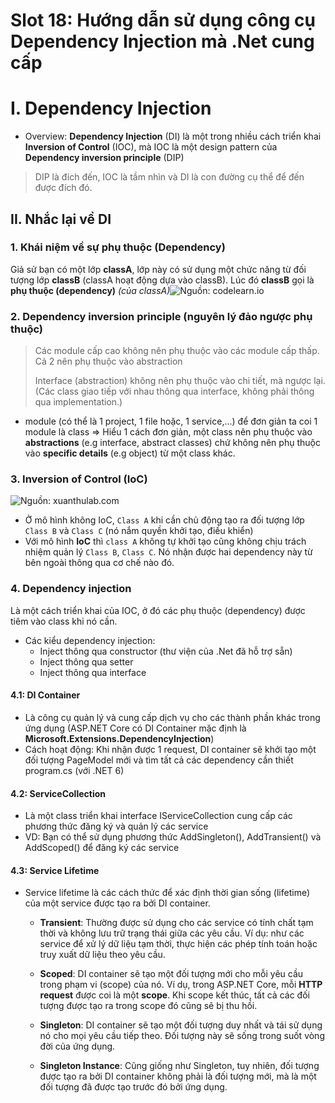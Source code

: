 # Slot 18: Hướng dẫn sử dụng công cụ Dependency Injection mà .Net cung cấp

# I. Dependency Injection
- Overview: **Dependency Injection** (DI) là một trong nhiều cách triển khai **Inversion of Control** (IOC), mà IOC là một design pattern của **Dependency inversion principle** (DIP)

>  DIP là đích đến, IOC là tầm nhìn và DI là con đường cụ thể để đến
> được đích đó.

## II. Nhắc lại về DI

### 1. Khái niệm về sự phụ thuộc (Dependency)

 Giả sử bạn có một lớp **classA**, lớp này có sử dụng một chức năng từ đối tượng lớp **classB** (classA hoạt động dựa vào classB). Lúc đó **classB** gọi là **phụ thuộc (dependency)**  _(của classA)_![Nguồn: codelearn.io](https://codelearn.io/Media/Default/Users/VuTungMinh/Template/aa.jpeg)

### 2. Dependency inversion principle (nguyên lý đảo ngược phụ thuộc)

>  Các module cấp cao không nên phụ thuộc vào các module cấp thấp. Cả 2
> nên phụ thuộc vào abstraction
> 
>  Interface (abstraction) không nên phụ thuộc vào chi tiết, mà ngược
> lại. (Các class giao tiếp với nhau thông qua interface, không phải
> thông qua implementation.)

- module (có thể là 1 project, 1 file hoặc, 1 service,...) để đơn giản ta coi 1 module là class
=> Hiểu 1 cách đơn giản, một class nên phụ thuộc vào **abstractions** (e.g interface, abstract classes) chứ không nên phụ thuộc vào **specific details** (e.g object) từ một class khác.

### 3. **Inversion of Control (IoC)**

![Nguồn: xuanthulab.com](https://xuanthulab.net/photo/ioc-4477.png)
- Ở mô hình không IoC, `Class A` khi cần chủ động tạo ra đối tượng lớp `Class B` và `Class C` (nó nắm quyền khởi tạo, điều khiển)
- Với mô hình **IoC** thì `class A` không tự khởi tạo cũng không chịu trách nhiệm quản lý `Class B`, `Class C`. Nó nhận được hai dependency này từ bên ngoài thông qua cơ chế nào đó.

### 4. Dependency injection

 Là một cách triển khai của IOC, ở đó các phụ thuộc (dependency) được tiêm vào class khi nó cần.
- Các kiểu dependency injection:
	- Inject thông qua constructor (thư viện của .Net đã hỗ trợ sẵn)
	- Inject thông qua setter
	- Inject thông qua interface

#### 4.1: DI Container
- Là công cụ quản lý và cung cấp dịch vụ cho các thành phần khác trong ứng dụng (ASP.NET Core có DI Container mặc định là **Microsoft.Extensions.DependencyInjection**)
- Cách hoạt động: Khi nhận được 1 request, DI container sẽ khởi tạo một đối tượng PageModel mới và tìm tất cả các dependency cần thiết program.cs (với .NET 6)

#### 4.2: ServiceCollection
- Là một class triển khai interface IServiceCollection cung cấp các phương thức đăng ký và quản lý các service
- VD: Bạn có thể sử dụng phương thức AddSingleton(), AddTransient() và AddScoped() để đăng ký các service

#### 4.3: Service Lifetime
- Service lifetime là các cách thức để xác định thời gian sống (lifetime) của một service được tạo ra bởi DI container.

	-  **Transient**: Thường được sử dụng cho các service có tính chất tạm thời và không lưu trữ trạng thái giữa các yêu cầu. 
Ví dụ: như các service để xử lý dữ liệu tạm thời, thực hiện các phép tính toán hoặc truy xuất dữ liệu theo yêu cầu.
    
	- **Scoped**: DI container sẽ tạo một đối tượng mới cho mỗi yêu cầu trong phạm vi (scope) của nó. 
Ví dụ, trong ASP.NET Core, mỗi **HTTP request** được coi là một **scope**. Khi scope kết thúc, tất cả các đối tượng được tạo ra trong scope đó cũng sẽ bị thu hồi.
    
	- **Singleton**: DI container sẽ tạo một đối tượng duy nhất và tái sử dụng nó cho mọi yêu cầu tiếp theo. Đối tượng này sẽ sống trong suốt vòng đời của ứng dụng.
    
	- **Singleton Instance**: Cũng giống như Singleton, tuy nhiên, đối tượng được tạo ra bởi DI container không phải là đối tượng mới, mà là một đối tượng đã được tạo trước đó bởi ứng dụng.
